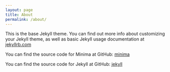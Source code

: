 ```yaml
---
layout: page
title: About
permalink: /about/
---
```


This is the base Jekyll theme. You can find out more info about customizing your Jekyll theme, as well as basic Jekyll usage documentation at [jekyllrb.com](https://jekyllrb.com/)

You can find the source code for Minima at GitHub:
[minima](https://github.com/jekyll/minima)

You can find the source code for Jekyll at GitHub:
[jekyll](https://github.com/jekyll/jekyll)


[jekyll-organization]: https://github.com/jekyll
